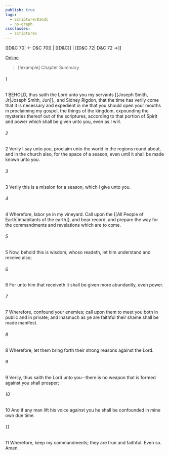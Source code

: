 ```yaml
---
publish: true
tags:
  - Scripture/DandC
  - no-graph
cssclasses:
  - scriptures
---
```

[[D&C 70| ← D&C 70]] | [[D&C]] | [[D&C 72| D&C 72 →]]

[Online](https://churchofjesuschrist.org/study/scriptures/dc-testament/dc/71?lang=eng)

>[!example] Chapter Summary
>
###### 1
1 BEHOLD, thus saith the Lord unto you my servants [[Joseph Smith, Jr|Joseph Smith, Jun]]., and Sidney Rigdon, that the time has verily come that it is necessary and expedient in me that you should open your mouths in proclaiming my gospel, the things of the kingdom, expounding the mysteries thereof out of the scriptures, according to that portion of Spirit and power which shall be given unto you, even as I will.
###### 2
2 Verily I say unto you, proclaim unto the world in the regions round about, and in the church also, for the space of a season, even until it shall be made known unto you.
###### 3
3 Verily this is a mission for a season, which I give unto you.
###### 4
4 Wherefore, labor ye in my vineyard. Call upon the [[All People of Earth|inhabitants of the earth]], and bear record, and prepare the way for the commandments and revelations which are to come.
###### 5
5 Now, behold this is wisdom; whoso readeth, let him understand and receive also;
###### 6
6 For unto him that receiveth it shall be given more abundantly, even power.
###### 7
7 Wherefore, confound your enemies; call upon them to meet you both in public and in private; and inasmuch as ye are faithful their shame shall be made manifest.
###### 8
8 Wherefore, let them bring forth their strong reasons against the Lord.
###### 9
9 Verily, thus saith the Lord unto you--there is no weapon that is formed against you shall prosper;
###### 10
10 And if any man lift his voice against you he shall be confounded in mine own due time.
###### 11
11 Wherefore, keep my commandments; they are true and faithful. Even so. Amen.




